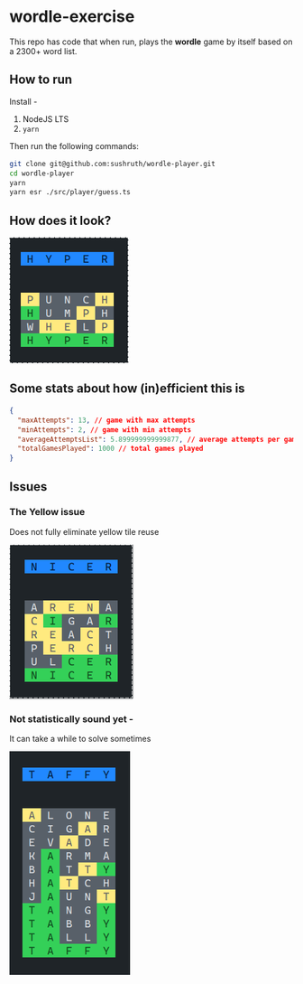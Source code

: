 # wordle-exercise

This repo has code that when run, plays the **wordle** game by itself based on a 2300+ word list.

## How to run

Install -

1. NodeJS LTS
2. `yarn`

Then run the following commands:

```sh
git clone git@github.com:sushruth/wordle-player.git
cd wordle-player
yarn
yarn esr ./src/player/guess.ts
```

## How does it look?

![demo](./docs/demo.png)

## Some stats about how (in)efficient this is

```json
{
  "maxAttempts": 13, // game with max attempts
  "minAttempts": 2, // game with min attempts
  "averageAttemptsList": 5.899999999999877, // average attempts per game
  "totalGamesPlayed": 1000 // total games played
}
```

## Issues

### The Yellow issue

Does not fully eliminate yellow tile reuse

![](./docs/problem_yellow.png)

### Not statistically sound yet -

It can take a while to solve sometimes

![](docs/problem_long.png)
